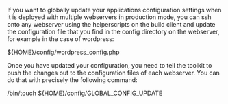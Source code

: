 If you want to globally update your applications configuration settings when it is deployed with multiple webservers in production mode, you can ssh onto any webserver using the helperscripts on the build client and update the configuration file that you find in the config directory on the webserver, for example in the case of wordpress:

${HOME}/config/wordpress_config.php

Once you have updated your configuration, you need to tell the toolkit to push the changes out to the configuration files of each webserver. 
You can do that with precisely the following command:

/bin/touch ${HOME}/config/GLOBAL_CONFIG_UPDATE
